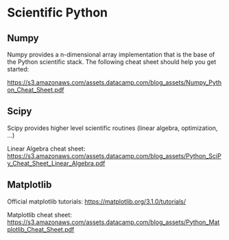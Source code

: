 # Scientific Python

## Numpy

Numpy provides a n-dimensional array implementation that is the base of the
Python scientific stack. The following cheat sheet should help you get started:

https://s3.amazonaws.com/assets.datacamp.com/blog_assets/Numpy_Python_Cheat_Sheet.pdf

## Scipy

Scipy provides higher level scientific routines (linear algebra,
optimization, ...)

Linear Algebra cheat sheet: https://s3.amazonaws.com/assets.datacamp.com/blog_assets/Python_SciPy_Cheat_Sheet_Linear_Algebra.pdf


## Matplotlib

Official matplotlib tutorials: https://matplotlib.org/3.1.0/tutorials/

Matplotlib cheat sheet: https://s3.amazonaws.com/assets.datacamp.com/blog_assets/Python_Matplotlib_Cheat_Sheet.pdf
